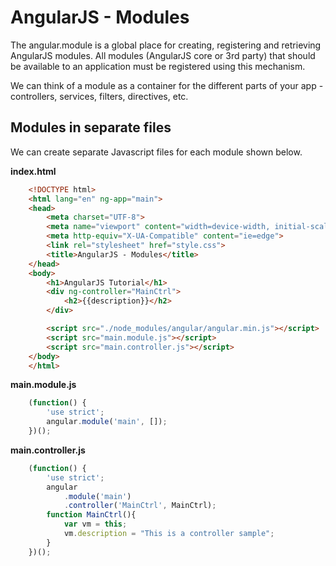 # AngularJS - Modules
The angular.module is a global place for creating, registering and retrieving AngularJS modules. All modules (AngularJS core or 3rd party) that should be available to an application must be registered using this mechanism.

We can think of a module as a container for the different parts of your app - controllers, services, filters, directives, etc. 

## Modules in separate files
We can create separate Javascript files for each module shown below.

**index.html**
```html
    <!DOCTYPE html>
    <html lang="en" ng-app="main">
    <head>
        <meta charset="UTF-8">
        <meta name="viewport" content="width=device-width, initial-scale=1.0">
        <meta http-equiv="X-UA-Compatible" content="ie=edge">
        <link rel="stylesheet" href="style.css">
        <title>AngularJS - Modules</title>
    </head>
    <body>
        <h1>AngularJS Tutorial</h1>
        <div ng-controller="MainCtrl">
            <h2>{{description}}</h2>
        </div>

        <script src="./node_modules/angular/angular.min.js"></script>
        <script src="main.module.js"></script>
        <script src="main.controller.js"></script>
    </body>
    </html>
```

**main.module.js**
```javascript
    (function() {
        'use strict';
        angular.module('main', []);
    })();
```

**main.controller.js**
```javascript
    (function() {
        'use strict';
        angular
            .module('main')
            .controller('MainCtrl', MainCtrl);
        function MainCtrl(){
            var vm = this;
            vm.description = "This is a controller sample";
        }
    })();
```


